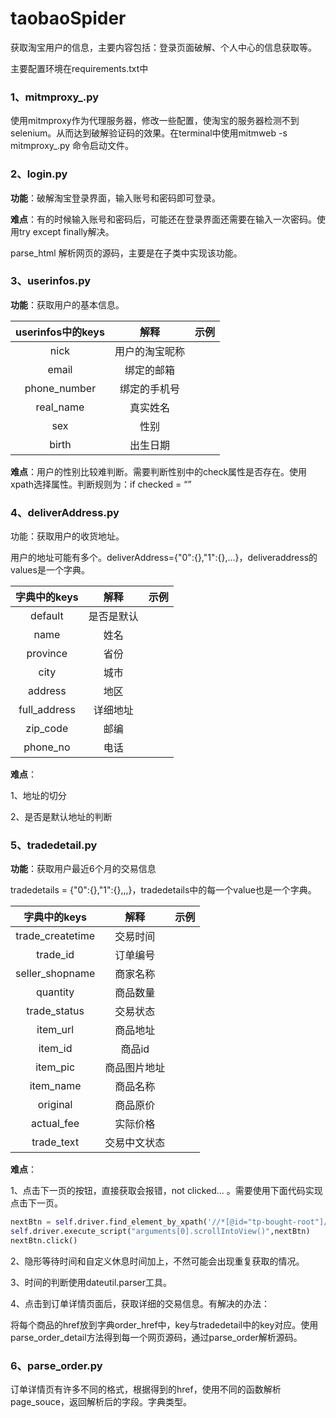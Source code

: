 # taobaoSpider
获取淘宝用户的信息，主要内容包括：登录页面破解、个人中心的信息获取等。

主要配置环境在requirements.txt中

### 1、mitmproxy_.py

使用mitmproxy作为代理服务器，修改一些配置，使淘宝的服务器检测不到selenium。从而达到破解验证码的效果。在terminal中使用mitmweb -s mitmproxy_.py 命令启动文件。

### 2、login.py

**功能**：破解淘宝登录界面，输入账号和密码即可登录。

**难点**：有的时候输入账号和密码后，可能还在登录界面还需要在输入一次密码。使用try except finally解决。

parse_html 解析网页的源码，主要是在子类中实现该功能。

### 3、userinfos.py

**功能**：获取用户的基本信息。

| userinfos中的keys |      解释      | 示例 |
| :---------------: | :------------: | :--: |
|       nick        | 用户的淘宝昵称 |      |
|       email       |   绑定的邮箱   |      |
|   phone_number    |  绑定的手机号  |      |
|     real_name     |    真实姓名    |      |
|        sex        |      性别      |      |
|       birth       |    出生日期    |      |

**难点**：用户的性别比较难判断。需要判断性别中的check属性是否存在。使用xpath选择属性。判断规则为：if checked = “”

### 4、deliverAddress.py

功能：获取用户的收货地址。

用户的地址可能有多个。deliverAddress={"0":{},"1":{},...}，deliveraddress的values是一个字典。

| 字典中的keys |    解释    | 示例 |
| :----------: | :--------: | :--: |
|   default    | 是否是默认 |      |
|     name     |    姓名    |      |
|   province   |    省份    |      |
|     city     |    城市    |      |
|   address    |    地区    |      |
| full_address |  详细地址  |      |
|   zip_code   |    邮编    |      |
|   phone_no   |    电话    |      |

**难点**：

1、地址的切分

2、是否是默认地址的判断

### 5、tradedetail.py

**功能**：获取用户最近6个月的交易信息

tradedetails = {"0":{},"1":{},,,}，tradedetails中的每一个value也是一个字典。

|   字典中的keys   |     解释     | 示例 |
| :--------------: | :----------: | :--: |
| trade_createtime |   交易时间   |      |
|     trade_id     |   订单编号   |      |
| seller_shopname  |   商家名称   |      |
|     quantity     |   商品数量   |      |
|   trade_status   |   交易状态   |      |
|     item_url     |   商品地址   |      |
|     item_id      |    商品id    |      |
|     item_pic     | 商品图片地址 |      |
|    item_name     |   商品名称   |      |
|     original     |   商品原价   |      |
|    actual_fee    |   实际价格   |      |
|    trade_text    | 交易中文状态 |      |

**难点**：

1、点击下一页的按钮，直接获取会报错，not clicked...  。需要使用下面代码实现点击下一页。

```python
nextBtn = self.driver.find_element_by_xpath('//*[@id="tp-bought-root"]/div[3]/div[2]/div/button[2]')
self.driver.execute_script("arguments[0].scrollIntoView()",nextBtn)
nextBtn.click()
```

2、隐形等待时间和自定义休息时间加上，不然可能会出现重复获取的情况。

3、时间的判断使用dateutil.parser工具。

4、点击到订单详情页面后，获取详细的交易信息。有解决的办法：

将每个商品的href放到字典order_href中，key与tradedetail中的key对应。使用parse_order_detail方法得到每一个网页源码，通过parse_order解析源码。

### 6、parse_order.py

订单详情页有许多不同的格式，根据得到的href，使用不同的函数解析page_souce，返回解析后的字段。字典类型。



